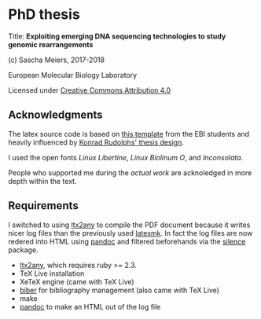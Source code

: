 # PhD thesis

Title: **Exploiting emerging DNA sequencing technologies to study genomic rearrangements**

(c) Sascha Meiers, 2017-2018

European Molecular Biology Laboratory

Licensed under [Creative Commons Attribution 4.0](https://creativecommons.org/licenses/by/4.0/)

## Acknowledgments

The latex source code is based on [this template](https://github.com/EBI-predocs/latex-thesis) from the EBI students and heavily influenced by [Konrad Rudolphs' thesis design](https://github.com/klmr/thesis). 

I used the open fonts *Linux Libertine*, *Linux Biolinum O*, and *Inconsolata*.

People who supported me during the *actual work* are acknoledged in more depth within the text.

## Requirements
I switched to using [ltx2any](https://github.com/reitzig/ltx2any) to compile the PDF document because it writes nicer log files than the previously used [latexmk](http://mg.readthedocs.io/latexmk.html). In fact the log files are now redered into HTML using [pandoc](https://pandoc.org/) and filtered beforehands via the [silence](https://ctan.org/pkg/silence) package. 

 * [ltx2any](https://github.com/reitzig/ltx2any), which requires ruby >= 2.3.
 * TeX Live installation
 * XeTeX engine (came with TeX Live)
 * [biber](http://biblatex-biber.sourceforge.net/) for bibliography management (also came with TeX Live)
 * make
 * [pandoc](https://pandoc.org/) to make an HTML out of the log file



